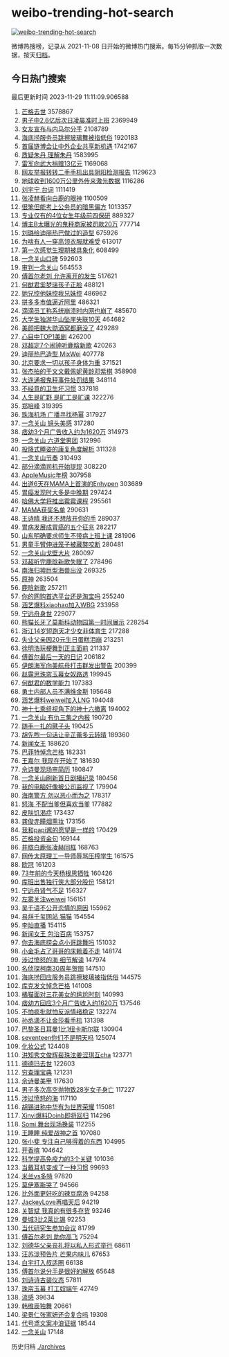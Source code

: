 # weibo-trending-hot-search

[![weibo-trending-hot-search](https://github.com/ameizi/weibo-trending-hot-search/actions/workflows/ci.yml/badge.svg)](https://github.com/ameizi/weibo-trending-hot-search/actions/workflows/ci.yml)

微博热搜榜，记录从 2021-11-08 日开始的微博热门搜索。每15分钟抓取一次数据，按天[归档](./archives)。

## 今日热门搜索

<!-- BEGIN --> 
最后更新时间 2023-11-29 11:11:09.906588 
1. [芒格去世](https://s.weibo.com/weibo?q=%23%E8%8A%92%E6%A0%BC%E5%8E%BB%E4%B8%96%23&t=31&band_rank=19&Refer=top) 3578867
1. [男子中2.6亿后次日凌晨准时上班](https://s.weibo.com/weibo?q=%23%E7%94%B7%E5%AD%90%E4%B8%AD2.6%E4%BA%BF%E5%90%8E%E6%AC%A1%E6%97%A5%E5%87%8C%E6%99%A8%E5%87%86%E6%97%B6%E4%B8%8A%E7%8F%AD%23&t=31&band_rank=17&Refer=top) 2369949
1. [女友宣布与内马尔分手](https://s.weibo.com/weibo?q=%23%E5%A5%B3%E5%8F%8B%E5%AE%A3%E5%B8%83%E4%B8%8E%E5%86%85%E9%A9%AC%E5%B0%94%E5%88%86%E6%89%8B%23&t=31&band_rank=2&Refer=top) 2108789
1. [海底捞服务员跳擦玻璃舞被指低俗](https://s.weibo.com/weibo?q=%23%E6%B5%B7%E5%BA%95%E6%8D%9E%E6%9C%8D%E5%8A%A1%E5%91%98%E8%B7%B3%E6%93%A6%E7%8E%BB%E7%92%83%E8%88%9E%E8%A2%AB%E6%8C%87%E4%BD%8E%E4%BF%97%23&t=31&band_rank=22&Refer=top) 1920183
1. [首届链博会让中外企业共享新机遇](https://s.weibo.com/weibo?q=%23%E9%A6%96%E5%B1%8A%E9%93%BE%E5%8D%9A%E4%BC%9A%E8%AE%A9%E4%B8%AD%E5%A4%96%E4%BC%81%E4%B8%9A%E5%85%B1%E4%BA%AB%E6%96%B0%E6%9C%BA%E9%81%87%23&t=31&band_rank=3&Refer=top) 1742167
1. [质疑朱丹 理解朱丹](https://s.weibo.com/weibo?q=%E8%B4%A8%E7%96%91%E6%9C%B1%E4%B8%B9%20%E7%90%86%E8%A7%A3%E6%9C%B1%E4%B8%B9&t=31&band_rank=1&Refer=top) 1583995
1. [雷军向武大捐赠13亿元](https://s.weibo.com/weibo?q=%23%E9%9B%B7%E5%86%9B%E5%90%91%E6%AD%A6%E5%A4%A7%E6%8D%90%E8%B5%A013%E4%BA%BF%E5%85%83%23&t=31&band_rank=4&Refer=top) 1169068
1. [网友举报转转二手手机出具阴阳检测报告](https://s.weibo.com/weibo?q=%23%E7%BD%91%E5%8F%8B%E4%B8%BE%E6%8A%A5%E8%BD%AC%E8%BD%AC%E4%BA%8C%E6%89%8B%E6%89%8B%E6%9C%BA%E5%87%BA%E5%85%B7%E9%98%B4%E9%98%B3%E6%A3%80%E6%B5%8B%E6%8A%A5%E5%91%8A%23&t=31&band_rank=20&Refer=top) 1129623
1. [地球收到1600万公里外传来激光数据](https://s.weibo.com/weibo?q=%23%E5%9C%B0%E7%90%83%E6%94%B6%E5%88%B01600%E4%B8%87%E5%85%AC%E9%87%8C%E5%A4%96%E4%BC%A0%E6%9D%A5%E6%BF%80%E5%85%89%E6%95%B0%E6%8D%AE%23&t=31&band_rank=12&Refer=top) 1116286
1. [刘宇宁 台词](https://s.weibo.com/weibo?q=%E5%88%98%E5%AE%87%E5%AE%81%20%E5%8F%B0%E8%AF%8D&t=31&band_rank=2&Refer=top) 1111419
1. [张凌赫看向白鹿的眼神](https://s.weibo.com/weibo?q=%E5%BC%A0%E5%87%8C%E8%B5%AB%E7%9C%8B%E5%90%91%E7%99%BD%E9%B9%BF%E7%9A%84%E7%9C%BC%E7%A5%9E&t=31&band_rank=44&Refer=top) 1100509
1. [很笨但能考上公务员的暗黑偏方](https://s.weibo.com/weibo?q=%E5%BE%88%E7%AC%A8%E4%BD%86%E8%83%BD%E8%80%83%E4%B8%8A%E5%85%AC%E5%8A%A1%E5%91%98%E7%9A%84%E6%9A%97%E9%BB%91%E5%81%8F%E6%96%B9&t=31&band_rank=4&Refer=top) 1013357
1. [专业仅有的4位女生年级前四保研](https://s.weibo.com/weibo?q=%23%E4%B8%93%E4%B8%9A%E4%BB%85%E6%9C%89%E7%9A%844%E4%BD%8D%E5%A5%B3%E7%94%9F%E5%B9%B4%E7%BA%A7%E5%89%8D%E5%9B%9B%E4%BF%9D%E7%A0%94%23&t=31&band_rank=20&Refer=top) 889327
1. [博主B太曝光的鬼秤商家被罚款20万](https://s.weibo.com/weibo?q=%23%E5%8D%9A%E4%B8%BBB%E5%A4%AA%E6%9B%9D%E5%85%89%E7%9A%84%E9%AC%BC%E7%A7%A4%E5%95%86%E5%AE%B6%E8%A2%AB%E7%BD%9A%E6%AC%BE20%E4%B8%87%23&t=31&band_rank=24&Refer=top) 777714
1. [刘璐给迪丽热巴做过的造型](https://s.weibo.com/weibo?q=%23%E5%88%98%E7%92%90%E7%BB%99%E8%BF%AA%E4%B8%BD%E7%83%AD%E5%B7%B4%E5%81%9A%E8%BF%87%E7%9A%84%E9%80%A0%E5%9E%8B%23&t=31&band_rank=17&Refer=top) 675926
1. [为啥有人一穿高领衣服就难受](https://s.weibo.com/weibo?q=%23%E4%B8%BA%E5%95%A5%E6%9C%89%E4%BA%BA%E4%B8%80%E7%A9%BF%E9%AB%98%E9%A2%86%E8%A1%A3%E6%9C%8D%E5%B0%B1%E9%9A%BE%E5%8F%97%23&t=31&band_rank=27&Refer=top) 613017
1. [第一次感觉生理期被具象化](https://s.weibo.com/weibo?q=%23%E7%AC%AC%E4%B8%80%E6%AC%A1%E6%84%9F%E8%A7%89%E7%94%9F%E7%90%86%E6%9C%9F%E8%A2%AB%E5%85%B7%E8%B1%A1%E5%8C%96%23&t=31&band_rank=22&Refer=top) 608499
1. [一念关山口碑](https://s.weibo.com/weibo?q=%23%E4%B8%80%E5%BF%B5%E5%85%B3%E5%B1%B1%E5%8F%A3%E7%A2%91%23&t=31&band_rank=10&Refer=top) 592603
1. [审判一念关山](https://s.weibo.com/weibo?q=%23%E5%AE%A1%E5%88%A4%E4%B8%80%E5%BF%B5%E5%85%B3%E5%B1%B1%23&t=31&band_rank=5&Refer=top) 564553
1. [傅首尔老刘 允许离开的发生](https://s.weibo.com/weibo?q=%E5%82%85%E9%A6%96%E5%B0%94%E8%80%81%E5%88%98%20%E5%85%81%E8%AE%B8%E7%A6%BB%E5%BC%80%E7%9A%84%E5%8F%91%E7%94%9F&t=31&band_rank=9&Refer=top) 517621
1. [何猷君奚梦瑶孩子正脸](https://s.weibo.com/weibo?q=%23%E4%BD%95%E7%8C%B7%E5%90%9B%E5%A5%9A%E6%A2%A6%E7%91%B6%E5%AD%A9%E5%AD%90%E6%AD%A3%E8%84%B8%23&t=31&band_rank=6&Refer=top) 488121
1. [她兄控他妹控我兄妹控](https://s.weibo.com/weibo?q=%E5%A5%B9%E5%85%84%E6%8E%A7%E4%BB%96%E5%A6%B9%E6%8E%A7%E6%88%91%E5%85%84%E5%A6%B9%E6%8E%A7&t=31&band_rank=10&Refer=top) 486962
1. [拼多多市值逼近阿里](https://s.weibo.com/weibo?q=%23%E6%8B%BC%E5%A4%9A%E5%A4%9A%E5%B8%82%E5%80%BC%E9%80%BC%E8%BF%91%E9%98%BF%E9%87%8C%23&t=31&band_rank=23&Refer=top) 486321
1. [滴滴员工称系统崩溃时内网也崩了](https://s.weibo.com/weibo?q=%23%E6%BB%B4%E6%BB%B4%E5%91%98%E5%B7%A5%E7%A7%B0%E7%B3%BB%E7%BB%9F%E5%B4%A9%E6%BA%83%E6%97%B6%E5%86%85%E7%BD%91%E4%B9%9F%E5%B4%A9%E4%BA%86%23&t=31&band_rank=12&Refer=top) 485670
1. [大学生独游华山坠崖失联10天](https://s.weibo.com/weibo?q=%23%E5%A4%A7%E5%AD%A6%E7%94%9F%E7%8B%AC%E6%B8%B8%E5%8D%8E%E5%B1%B1%E5%9D%A0%E5%B4%96%E5%A4%B1%E8%81%9410%E5%A4%A9%23&t=31&band_rank=50&Refer=top) 464682
1. [美颜把魏大勋酒窝都磨没了](https://s.weibo.com/weibo?q=%23%E7%BE%8E%E9%A2%9C%E6%8A%8A%E9%AD%8F%E5%A4%A7%E5%8B%8B%E9%85%92%E7%AA%9D%E9%83%BD%E7%A3%A8%E6%B2%A1%E4%BA%86%23&t=31&band_rank=26&Refer=top) 429289
1. [心目中TOP1美剧](https://s.weibo.com/weibo?q=%E5%BF%83%E7%9B%AE%E4%B8%ADTOP1%E7%BE%8E%E5%89%A7&t=31&band_rank=13&Refer=top) 426200
1. [邓超定7个闹钟听鹿晗新歌](https://s.weibo.com/weibo?q=%23%E9%82%93%E8%B6%85%E5%AE%9A7%E4%B8%AA%E9%97%B9%E9%92%9F%E5%90%AC%E9%B9%BF%E6%99%97%E6%96%B0%E6%AD%8C%23&t=31&band_rank=7&Refer=top) 420263
1. [迪丽热巴造型 MixWei](https://s.weibo.com/weibo?q=%E8%BF%AA%E4%B8%BD%E7%83%AD%E5%B7%B4%E9%80%A0%E5%9E%8B%20MixWei&t=31&band_rank=14&Refer=top) 407778
1. [北京要求一切以孩子身体为重](https://s.weibo.com/weibo?q=%23%E5%8C%97%E4%BA%AC%E8%A6%81%E6%B1%82%E4%B8%80%E5%88%87%E4%BB%A5%E5%AD%A9%E5%AD%90%E8%BA%AB%E4%BD%93%E4%B8%BA%E9%87%8D%23&t=31&band_rank=8&Refer=top) 371521
1. [张杰拍的于文文戴佩妮黄龄邓紫棋](https://s.weibo.com/weibo?q=%23%E5%BC%A0%E6%9D%B0%E6%8B%8D%E7%9A%84%E4%BA%8E%E6%96%87%E6%96%87%E6%88%B4%E4%BD%A9%E5%A6%AE%E9%BB%84%E9%BE%84%E9%82%93%E7%B4%AB%E6%A3%8B%23&t=31&band_rank=16&Refer=top) 358908
1. [大连通报鬼秤事件处罚结果](https://s.weibo.com/weibo?q=%23%E5%A4%A7%E8%BF%9E%E9%80%9A%E6%8A%A5%E9%AC%BC%E7%A7%A4%E4%BA%8B%E4%BB%B6%E5%A4%84%E7%BD%9A%E7%BB%93%E6%9E%9C%23&t=31&band_rank=9&Refer=top) 348114
1. [不经意的卫生坏习惯](https://s.weibo.com/weibo?q=%E4%B8%8D%E7%BB%8F%E6%84%8F%E7%9A%84%E5%8D%AB%E7%94%9F%E5%9D%8F%E4%B9%A0%E6%83%AF&t=31&band_rank=33&Refer=top) 337818
1. [人生是旷野 是旷工是旷课](https://s.weibo.com/weibo?q=%E4%BA%BA%E7%94%9F%E6%98%AF%E6%97%B7%E9%87%8E%20%E6%98%AF%E6%97%B7%E5%B7%A5%E6%98%AF%E6%97%B7%E8%AF%BE&t=31&band_rank=15&Refer=top) 322276
1. [郑培峰](https://s.weibo.com/weibo?q=%E9%83%91%E5%9F%B9%E5%B3%B0&t=31&band_rank=10&Refer=top) 319395
1. [珠海机场 广播寻找杨幂](https://s.weibo.com/weibo?q=%E7%8F%A0%E6%B5%B7%E6%9C%BA%E5%9C%BA%20%E5%B9%BF%E6%92%AD%E5%AF%BB%E6%89%BE%E6%9D%A8%E5%B9%82&t=31&band_rank=11&Refer=top) 317927
1. [一念关山 镜头美感](https://s.weibo.com/weibo?q=%E4%B8%80%E5%BF%B5%E5%85%B3%E5%B1%B1%20%E9%95%9C%E5%A4%B4%E7%BE%8E%E6%84%9F&t=31&band_rank=12&Refer=top) 317280
1. [痞幼3个月广告收入约为1620万](https://s.weibo.com/weibo?q=%23%E7%97%9E%E5%B9%BC3%E4%B8%AA%E6%9C%88%E5%B9%BF%E5%91%8A%E6%94%B6%E5%85%A5%E7%BA%A6%E4%B8%BA1620%E4%B8%87%23&t=31&band_rank=13&Refer=top) 314973
1. [一念关山 六道堂男团](https://s.weibo.com/weibo?q=%E4%B8%80%E5%BF%B5%E5%85%B3%E5%B1%B1%20%E5%85%AD%E9%81%93%E5%A0%82%E7%94%B7%E5%9B%A2&t=31&band_rank=14&Refer=top) 312996
1. [投降式睡姿的康复角度解析](https://s.weibo.com/weibo?q=%E6%8A%95%E9%99%8D%E5%BC%8F%E7%9D%A1%E5%A7%BF%E7%9A%84%E5%BA%B7%E5%A4%8D%E8%A7%92%E5%BA%A6%E8%A7%A3%E6%9E%90&t=31&band_rank=15&Refer=top) 311328
1. [一念关山节奏](https://s.weibo.com/weibo?q=%E4%B8%80%E5%BF%B5%E5%85%B3%E5%B1%B1%E8%8A%82%E5%A5%8F&t=31&band_rank=16&Refer=top) 310493
1. [部分滴滴司机开始提现](https://s.weibo.com/weibo?q=%23%E9%83%A8%E5%88%86%E6%BB%B4%E6%BB%B4%E5%8F%B8%E6%9C%BA%E5%BC%80%E5%A7%8B%E6%8F%90%E7%8E%B0%23&t=31&band_rank=17&Refer=top) 308220
1. [AppleMusic年榜](https://s.weibo.com/weibo?q=AppleMusic%E5%B9%B4%E6%A6%9C&t=31&band_rank=19&Refer=top) 307958
1. [出道6天在MAMA上首演的Enhypen](https://s.weibo.com/weibo?q=%E5%87%BA%E9%81%936%E5%A4%A9%E5%9C%A8MAMA%E4%B8%8A%E9%A6%96%E6%BC%94%E7%9A%84Enhypen&t=31&band_rank=18&Refer=top) 303689
1. [胃癌发现时大多是中晚期](https://s.weibo.com/weibo?q=%23%E8%83%83%E7%99%8C%E5%8F%91%E7%8E%B0%E6%97%B6%E5%A4%A7%E5%A4%9A%E6%98%AF%E4%B8%AD%E6%99%9A%E6%9C%9F%23&t=31&band_rank=21&Refer=top) 297424
1. [哈佛大学将推出霉霉课程](https://s.weibo.com/weibo?q=%E5%93%88%E4%BD%9B%E5%A4%A7%E5%AD%A6%E5%B0%86%E6%8E%A8%E5%87%BA%E9%9C%89%E9%9C%89%E8%AF%BE%E7%A8%8B&t=31&band_rank=48&Refer=top) 295561
1. [MAMA获奖名单](https://s.weibo.com/weibo?q=MAMA%E8%8E%B7%E5%A5%96%E5%90%8D%E5%8D%95&t=31&band_rank=18&Refer=top) 290631
1. [王诗晴 我还不想放开你的手](https://s.weibo.com/weibo?q=%E7%8E%8B%E8%AF%97%E6%99%B4%20%E6%88%91%E8%BF%98%E4%B8%8D%E6%83%B3%E6%94%BE%E5%BC%80%E4%BD%A0%E7%9A%84%E6%89%8B&t=31&band_rank=22&Refer=top) 289037
1. [胃病发展成胃癌的五个征兆](https://s.weibo.com/weibo?q=%23%E8%83%83%E7%97%85%E5%8F%91%E5%B1%95%E6%88%90%E8%83%83%E7%99%8C%E7%9A%84%E4%BA%94%E4%B8%AA%E5%BE%81%E5%85%86%23&t=31&band_rank=19&Refer=top) 282217
1. [山东明确要求师生不带病上班上课](https://s.weibo.com/weibo?q=%23%E5%B1%B1%E4%B8%9C%E6%98%8E%E7%A1%AE%E8%A6%81%E6%B1%82%E5%B8%88%E7%94%9F%E4%B8%8D%E5%B8%A6%E7%97%85%E4%B8%8A%E7%8F%AD%E4%B8%8A%E8%AF%BE%23&t=31&band_rank=43&Refer=top) 281906
1. [男童手臂伸进笼子被藏獒咬断](https://s.weibo.com/weibo?q=%23%E7%94%B7%E7%AB%A5%E6%89%8B%E8%87%82%E4%BC%B8%E8%BF%9B%E7%AC%BC%E5%AD%90%E8%A2%AB%E8%97%8F%E7%8D%92%E5%92%AC%E6%96%AD%23&t=31&band_rank=24&Refer=top) 280481
1. [一念关山戈壁大片](https://s.weibo.com/weibo?q=%E4%B8%80%E5%BF%B5%E5%85%B3%E5%B1%B1%E6%88%88%E5%A3%81%E5%A4%A7%E7%89%87&t=31&band_rank=23&Refer=top) 280097
1. [邓超听完鹿晗新歌失眠了](https://s.weibo.com/weibo?q=%23%E9%82%93%E8%B6%85%E5%90%AC%E5%AE%8C%E9%B9%BF%E6%99%97%E6%96%B0%E6%AD%8C%E5%A4%B1%E7%9C%A0%E4%BA%86%23&t=31&band_rank=19&Refer=top) 278496
1. [南海归墟巨型海兽出没](https://s.weibo.com/weibo?q=%23%E5%8D%97%E6%B5%B7%E5%BD%92%E5%A2%9F%E5%B7%A8%E5%9E%8B%E6%B5%B7%E5%85%BD%E5%87%BA%E6%B2%A1%23&t=31&band_rank=23&Refer=top) 269325
1. [原神](https://s.weibo.com/weibo?q=%E5%8E%9F%E7%A5%9E&t=31&band_rank=12&Refer=top) 263504
1. [鹿晗新歌](https://s.weibo.com/weibo?q=%E9%B9%BF%E6%99%97%E6%96%B0%E6%AD%8C&t=31&band_rank=13&Refer=top) 257211
1. [你的网购首选平台还是淘宝吗](https://s.weibo.com/weibo?q=%23%E4%BD%A0%E7%9A%84%E7%BD%91%E8%B4%AD%E9%A6%96%E9%80%89%E5%B9%B3%E5%8F%B0%E8%BF%98%E6%98%AF%E6%B7%98%E5%AE%9D%E5%90%97%23&t=31&band_rank=25&Refer=top) 255240
1. [涵艺爆料xiaohao加入WBG](https://s.weibo.com/weibo?q=%23%E6%B6%B5%E8%89%BA%E7%88%86%E6%96%99xiaohao%E5%8A%A0%E5%85%A5WBG%23&t=31&band_rank=31&Refer=top) 233958
1. [宁远舟身世](https://s.weibo.com/weibo?q=%23%E5%AE%81%E8%BF%9C%E8%88%9F%E8%BA%AB%E4%B8%96%23&t=31&band_rank=27&Refer=top) 229077
1. [熊猫长牙了莫斯科动物园第一时间展示](https://s.weibo.com/weibo?q=%23%E7%86%8A%E7%8C%AB%E9%95%BF%E7%89%99%E4%BA%86%E8%8E%AB%E6%96%AF%E7%A7%91%E5%8A%A8%E7%89%A9%E5%9B%AD%E7%AC%AC%E4%B8%80%E6%97%B6%E9%97%B4%E5%B1%95%E7%A4%BA%23&t=31&band_rank=48&Refer=top) 228254
1. [浙江14岁短跑天才少女非体育生](https://s.weibo.com/weibo?q=%23%E6%B5%99%E6%B1%9F14%E5%B2%81%E7%9F%AD%E8%B7%91%E5%A4%A9%E6%89%8D%E5%B0%91%E5%A5%B3%E9%9D%9E%E4%BD%93%E8%82%B2%E7%94%9F%23&t=31&band_rank=29&Refer=top) 217288
1. [失业父亲因20元生日蛋糕泪崩](https://s.weibo.com/weibo?q=%23%E5%A4%B1%E4%B8%9A%E7%88%B6%E4%BA%B2%E5%9B%A020%E5%85%83%E7%94%9F%E6%97%A5%E8%9B%8B%E7%B3%95%E6%B3%AA%E5%B4%A9%23&t=31&band_rank=20&Refer=top) 213251
1. [徐明浩玩梗舞到正主面前](https://s.weibo.com/weibo?q=%23%E5%BE%90%E6%98%8E%E6%B5%A9%E7%8E%A9%E6%A2%97%E8%88%9E%E5%88%B0%E6%AD%A3%E4%B8%BB%E9%9D%A2%E5%89%8D%23&t=31&band_rank=25&Refer=top) 211337
1. [傅首尔最后一天的日记](https://s.weibo.com/weibo?q=%23%E5%82%85%E9%A6%96%E5%B0%94%E6%9C%80%E5%90%8E%E4%B8%80%E5%A4%A9%E7%9A%84%E6%97%A5%E8%AE%B0%23&t=31&band_rank=26&Refer=top) 206182
1. [伊朗海军向美航母打击群发出警告](https://s.weibo.com/weibo?q=%23%E4%BC%8A%E6%9C%97%E6%B5%B7%E5%86%9B%E5%90%91%E7%BE%8E%E8%88%AA%E6%AF%8D%E6%89%93%E5%87%BB%E7%BE%A4%E5%8F%91%E5%87%BA%E8%AD%A6%E5%91%8A%23&t=31&band_rank=31&Refer=top) 200399
1. [赵露思珠帘玉幕女奴路透](https://s.weibo.com/weibo?q=%23%E8%B5%B5%E9%9C%B2%E6%80%9D%E7%8F%A0%E5%B8%98%E7%8E%89%E5%B9%95%E5%A5%B3%E5%A5%B4%E8%B7%AF%E9%80%8F%23&t=31&band_rank=32&Refer=top) 199945
1. [何猷君的数学能力](https://s.weibo.com/weibo?q=%E4%BD%95%E7%8C%B7%E5%90%9B%E7%9A%84%E6%95%B0%E5%AD%A6%E8%83%BD%E5%8A%9B&t=31&band_rank=21&Refer=top) 197383
1. [勇士内部人员不满维金斯](https://s.weibo.com/weibo?q=%23%E5%8B%87%E5%A3%AB%E5%86%85%E9%83%A8%E4%BA%BA%E5%91%98%E4%B8%8D%E6%BB%A1%E7%BB%B4%E9%87%91%E6%96%AF%23&t=31&band_rank=28&Refer=top) 195648
1. [涵艺爆料weiwei加入LNG](https://s.weibo.com/weibo?q=%23%E6%B6%B5%E8%89%BA%E7%88%86%E6%96%99weiwei%E5%8A%A0%E5%85%A5LNG%23&t=31&band_rank=32&Refer=top) 194048
1. [神十七乘组视角下的神十六撤离](https://s.weibo.com/weibo?q=%23%E7%A5%9E%E5%8D%81%E4%B8%83%E4%B9%98%E7%BB%84%E8%A7%86%E8%A7%92%E4%B8%8B%E7%9A%84%E7%A5%9E%E5%8D%81%E5%85%AD%E6%92%A4%E7%A6%BB%23&t=31&band_rank=35&Refer=top) 194002
1. [一念关山 有仇三集之内报](https://s.weibo.com/weibo?q=%E4%B8%80%E5%BF%B5%E5%85%B3%E5%B1%B1%20%E6%9C%89%E4%BB%87%E4%B8%89%E9%9B%86%E4%B9%8B%E5%86%85%E6%8A%A5&t=31&band_rank=37&Refer=top) 190720
1. [随手一扎的毽子头](https://s.weibo.com/weibo?q=%E9%9A%8F%E6%89%8B%E4%B8%80%E6%89%8E%E7%9A%84%E6%AF%BD%E5%AD%90%E5%A4%B4&t=31&band_rank=41&Refer=top) 190425
1. [胡先煦一句话让辛芷蕾多云转晴](https://s.weibo.com/weibo?q=%23%E8%83%A1%E5%85%88%E7%85%A6%E4%B8%80%E5%8F%A5%E8%AF%9D%E8%AE%A9%E8%BE%9B%E8%8A%B7%E8%95%BE%E5%A4%9A%E4%BA%91%E8%BD%AC%E6%99%B4%23&t=31&band_rank=45&Refer=top) 189360
1. [新闻女王](https://s.weibo.com/weibo?q=%E6%96%B0%E9%97%BB%E5%A5%B3%E7%8E%8B&t=31&band_rank=22&Refer=top) 188620
1. [巴菲特悼念芒格](https://s.weibo.com/weibo?q=%23%E5%B7%B4%E8%8F%B2%E7%89%B9%E6%82%BC%E5%BF%B5%E8%8A%92%E6%A0%BC%23&t=31&band_rank=31&Refer=top) 182331
1. [王嘉尔 我现在开始了](https://s.weibo.com/weibo?q=%E7%8E%8B%E5%98%89%E5%B0%94%20%E6%88%91%E7%8E%B0%E5%9C%A8%E5%BC%80%E5%A7%8B%E4%BA%86&t=31&band_rank=35&Refer=top) 181630
1. [佘诗曼现场审简历](https://s.weibo.com/weibo?q=%23%E4%BD%98%E8%AF%97%E6%9B%BC%E7%8E%B0%E5%9C%BA%E5%AE%A1%E7%AE%80%E5%8E%86%23&t=31&band_rank=32&Refer=top) 180847
1. [一念关山刷新首日剧播纪录](https://s.weibo.com/weibo?q=%E4%B8%80%E5%BF%B5%E5%85%B3%E5%B1%B1%E5%88%B7%E6%96%B0%E9%A6%96%E6%97%A5%E5%89%A7%E6%92%AD%E7%BA%AA%E5%BD%95&t=31&band_rank=33&Refer=top) 180456
1. [我的电脑好像被公司监视了](https://s.weibo.com/weibo?q=%23%E6%88%91%E7%9A%84%E7%94%B5%E8%84%91%E5%A5%BD%E5%83%8F%E8%A2%AB%E5%85%AC%E5%8F%B8%E7%9B%91%E8%A7%86%E4%BA%86%23&t=31&band_rank=33&Refer=top) 179904
1. [海南警方 勿以恶小而为之](https://s.weibo.com/weibo?q=%E6%B5%B7%E5%8D%97%E8%AD%A6%E6%96%B9%20%E5%8B%BF%E4%BB%A5%E6%81%B6%E5%B0%8F%E8%80%8C%E4%B8%BA%E4%B9%8B&t=31&band_rank=23&Refer=top) 178317
1. [怒海 不配当爹但喜欢当爹](https://s.weibo.com/weibo?q=%E6%80%92%E6%B5%B7%20%E4%B8%8D%E9%85%8D%E5%BD%93%E7%88%B9%E4%BD%86%E5%96%9C%E6%AC%A2%E5%BD%93%E7%88%B9&t=31&band_rank=31&Refer=top) 177882
1. [皮肤饥渴症](https://s.weibo.com/weibo?q=%23%E7%9A%AE%E8%82%A4%E9%A5%A5%E6%B8%B4%E7%97%87%23&t=31&band_rank=24&Refer=top) 173437
1. [龚俊赤瞳烟熏妆](https://s.weibo.com/weibo?q=%23%E9%BE%9A%E4%BF%8A%E8%B5%A4%E7%9E%B3%E7%83%9F%E7%86%8F%E5%A6%86%23&t=31&band_rank=33&Refer=top) 173156
1. [我和papi酱的愿望是一样的](https://s.weibo.com/weibo?q=%E6%88%91%E5%92%8Cpapi%E9%85%B1%E7%9A%84%E6%84%BF%E6%9C%9B%E6%98%AF%E4%B8%80%E6%A0%B7%E7%9A%84&t=31&band_rank=31&Refer=top) 170429
1. [芒格投资金句](https://s.weibo.com/weibo?q=%23%E8%8A%92%E6%A0%BC%E6%8A%95%E8%B5%84%E9%87%91%E5%8F%A5%23&t=31&band_rank=24&Refer=top) 169144
1. [井胧白鹿张凌赫同框](https://s.weibo.com/weibo?q=%23%E4%BA%95%E8%83%A7%E7%99%BD%E9%B9%BF%E5%BC%A0%E5%87%8C%E8%B5%AB%E5%90%8C%E6%A1%86%23&t=31&band_rank=32&Refer=top) 168763
1. [网传太原理工一导师辱骂压榨学生](https://s.weibo.com/weibo?q=%23%E7%BD%91%E4%BC%A0%E5%A4%AA%E5%8E%9F%E7%90%86%E5%B7%A5%E4%B8%80%E5%AF%BC%E5%B8%88%E8%BE%B1%E9%AA%82%E5%8E%8B%E6%A6%A8%E5%AD%A6%E7%94%9F%23&t=31&band_rank=25&Refer=top) 161575
1. [欧冠](https://s.weibo.com/weibo?q=%E6%AC%A7%E5%86%A0&t=31&band_rank=20&Refer=top) 161203
1. [73年前的今天杨根思牺牲](https://s.weibo.com/weibo?q=%2373%E5%B9%B4%E5%89%8D%E7%9A%84%E4%BB%8A%E5%A4%A9%E6%9D%A8%E6%A0%B9%E6%80%9D%E7%89%BA%E7%89%B2%23&t=31&band_rank=46&Refer=top) 160426
1. [库班出售独行侠大部分股份](https://s.weibo.com/weibo?q=%23%E5%BA%93%E7%8F%AD%E5%87%BA%E5%94%AE%E7%8B%AC%E8%A1%8C%E4%BE%A0%E5%A4%A7%E9%83%A8%E5%88%86%E8%82%A1%E4%BB%BD%23&t=31&band_rank=36&Refer=top) 158121
1. [宁远舟肾气不足](https://s.weibo.com/weibo?q=%23%E5%AE%81%E8%BF%9C%E8%88%9F%E8%82%BE%E6%B0%94%E4%B8%8D%E8%B6%B3%23&t=31&band_rank=37&Refer=top) 156327
1. [左雾关注weiwei](https://s.weibo.com/weibo?q=%23%E5%B7%A6%E9%9B%BE%E5%85%B3%E6%B3%A8weiwei%23&t=31&band_rank=34&Refer=top) 156151
1. [吴千语不公开恋情的原因](https://s.weibo.com/weibo?q=%E5%90%B4%E5%8D%83%E8%AF%AD%E4%B8%8D%E5%85%AC%E5%BC%80%E6%81%8B%E6%83%85%E7%9A%84%E5%8E%9F%E5%9B%A0&t=31&band_rank=26&Refer=top) 155962
1. [易烊千玺网站 猫猫](https://s.weibo.com/weibo?q=%E6%98%93%E7%83%8A%E5%8D%83%E7%8E%BA%E7%BD%91%E7%AB%99%20%E7%8C%AB%E7%8C%AB&t=31&band_rank=27&Refer=top) 154554
1. [李灿直播](https://s.weibo.com/weibo?q=%E6%9D%8E%E7%81%BF%E7%9B%B4%E6%92%AD&t=31&band_rank=44&Refer=top) 154115
1. [新闻女王 包治百病](https://s.weibo.com/weibo?q=%E6%96%B0%E9%97%BB%E5%A5%B3%E7%8E%8B%20%E5%8C%85%E6%B2%BB%E7%99%BE%E7%97%85&t=31&band_rank=28&Refer=top) 153757
1. [你去海底捞会点小哥跳舞吗](https://s.weibo.com/weibo?q=%23%E4%BD%A0%E5%8E%BB%E6%B5%B7%E5%BA%95%E6%8D%9E%E4%BC%9A%E7%82%B9%E5%B0%8F%E5%93%A5%E8%B7%B3%E8%88%9E%E5%90%97%23&t=31&band_rank=38&Refer=top) 151032
1. [小金毛占了哥哥的床赖着不走](https://s.weibo.com/weibo?q=%E5%B0%8F%E9%87%91%E6%AF%9B%E5%8D%A0%E4%BA%86%E5%93%A5%E5%93%A5%E7%9A%84%E5%BA%8A%E8%B5%96%E7%9D%80%E4%B8%8D%E8%B5%B0&t=31&band_rank=46&Refer=top) 148174
1. [涉过愤怒的海 细节解读](https://s.weibo.com/weibo?q=%E6%B6%89%E8%BF%87%E6%84%A4%E6%80%92%E7%9A%84%E6%B5%B7%20%E7%BB%86%E8%8A%82%E8%A7%A3%E8%AF%BB&t=31&band_rank=35&Refer=top) 147974
1. [名侦探柯南30周年贺图](https://s.weibo.com/weibo?q=%23%E5%90%8D%E4%BE%A6%E6%8E%A2%E6%9F%AF%E5%8D%9730%E5%91%A8%E5%B9%B4%E8%B4%BA%E5%9B%BE%23&t=31&band_rank=40&Refer=top) 147510
1. [海底捞回应服务员跳擦玻璃被指低俗](https://s.weibo.com/weibo?q=%23%E6%B5%B7%E5%BA%95%E6%8D%9E%E5%9B%9E%E5%BA%94%E6%9C%8D%E5%8A%A1%E5%91%98%E8%B7%B3%E6%93%A6%E7%8E%BB%E7%92%83%E8%A2%AB%E6%8C%87%E4%BD%8E%E4%BF%97%23&t=31&band_rank=50&Refer=top) 144575
1. [库克发文悼念芒格](https://s.weibo.com/weibo?q=%23%E5%BA%93%E5%85%8B%E5%8F%91%E6%96%87%E6%82%BC%E5%BF%B5%E8%8A%92%E6%A0%BC%23&t=31&band_rank=39&Refer=top) 141008
1. [橘猫面对三花美女的尴尬时刻](https://s.weibo.com/weibo?q=%23%E6%A9%98%E7%8C%AB%E9%9D%A2%E5%AF%B9%E4%B8%89%E8%8A%B1%E7%BE%8E%E5%A5%B3%E7%9A%84%E5%B0%B4%E5%B0%AC%E6%97%B6%E5%88%BB%23&t=31&band_rank=41&Refer=top) 140993
1. [痞幼方回应3个月广告收入约1620万](https://s.weibo.com/weibo?q=%23%E7%97%9E%E5%B9%BC%E6%96%B9%E5%9B%9E%E5%BA%943%E4%B8%AA%E6%9C%88%E5%B9%BF%E5%91%8A%E6%94%B6%E5%85%A5%E7%BA%A61620%E4%B8%87%23&t=31&band_rank=30&Refer=top) 137546
1. [不怕疯批就怕反派情绪稳定](https://s.weibo.com/weibo?q=%23%E4%B8%8D%E6%80%95%E7%96%AF%E6%89%B9%E5%B0%B1%E6%80%95%E5%8F%8D%E6%B4%BE%E6%83%85%E7%BB%AA%E7%A8%B3%E5%AE%9A%23&t=31&band_rank=43&Refer=top) 132274
1. [孙丞潇不让金莎看手机](https://s.weibo.com/weibo?q=%E5%AD%99%E4%B8%9E%E6%BD%87%E4%B8%8D%E8%AE%A9%E9%87%91%E8%8E%8E%E7%9C%8B%E6%89%8B%E6%9C%BA&t=31&band_rank=32&Refer=top) 131398
1. [巴黎圣日耳曼1比1纽卡斯尔联](https://s.weibo.com/weibo?q=%23%E5%B7%B4%E9%BB%8E%E5%9C%A3%E6%97%A5%E8%80%B3%E6%9B%BC1%E6%AF%941%E7%BA%BD%E5%8D%A1%E6%96%AF%E5%B0%94%E8%81%94%23&t=31&band_rank=50&Refer=top) 130904
1. [seventeen你们不是明天吗](https://s.weibo.com/weibo?q=seventeen%E4%BD%A0%E4%BB%AC%E4%B8%8D%E6%98%AF%E6%98%8E%E5%A4%A9%E5%90%97&t=31&band_rank=34&Refer=top) 125074
1. [化妆公式](https://s.weibo.com/weibo?q=%E5%8C%96%E5%A6%86%E5%85%AC%E5%BC%8F&t=31&band_rank=35&Refer=top) 124408
1. [洪知秀文俊辉裴珠泫姜涩琪互cha](https://s.weibo.com/weibo?q=%E6%B4%AA%E7%9F%A5%E7%A7%80%E6%96%87%E4%BF%8A%E8%BE%89%E8%A3%B4%E7%8F%A0%E6%B3%AB%E5%A7%9C%E6%B6%A9%E7%90%AA%E4%BA%92cha&t=31&band_rank=36&Refer=top) 123771
1. [德德玛去世](https://s.weibo.com/weibo?q=%23%E5%BE%B7%E5%BE%B7%E7%8E%9B%E5%8E%BB%E4%B8%96%23&t=31&band_rank=37&Refer=top) 122603
1. [穷查理宝典](https://s.weibo.com/weibo?q=%E7%A9%B7%E6%9F%A5%E7%90%86%E5%AE%9D%E5%85%B8&t=31&band_rank=50&Refer=top) 121231
1. [佘诗曼美甲](https://s.weibo.com/weibo?q=%E4%BD%98%E8%AF%97%E6%9B%BC%E7%BE%8E%E7%94%B2&t=31&band_rank=38&Refer=top) 117630
1. [男子多次高空抛物致28岁女子身亡](https://s.weibo.com/weibo?q=%23%E7%94%B7%E5%AD%90%E5%A4%9A%E6%AC%A1%E9%AB%98%E7%A9%BA%E6%8A%9B%E7%89%A9%E8%87%B428%E5%B2%81%E5%A5%B3%E5%AD%90%E8%BA%AB%E4%BA%A1%23&t=31&band_rank=39&Refer=top) 117227
1. [涉过愤怒的海](https://s.weibo.com/weibo?q=%E6%B6%89%E8%BF%87%E6%84%A4%E6%80%92%E7%9A%84%E6%B5%B7&t=31&band_rank=42&Refer=top) 117110
1. [胡锡进称中华有为世界荣耀](https://s.weibo.com/weibo?q=%23%E8%83%A1%E9%94%A1%E8%BF%9B%E7%A7%B0%E4%B8%AD%E5%8D%8E%E6%9C%89%E4%B8%BA%E4%B8%96%E7%95%8C%E8%8D%A3%E8%80%80%23&t=31&band_rank=40&Refer=top) 115081
1. [Xinyi爆料Doinb即将回归](https://s.weibo.com/weibo?q=%23Xinyi%E7%88%86%E6%96%99Doinb%E5%8D%B3%E5%B0%86%E5%9B%9E%E5%BD%92%23&t=31&band_rank=41&Refer=top) 114296
1. [Somi 舞台现场换装](https://s.weibo.com/weibo?q=Somi%20%E8%88%9E%E5%8F%B0%E7%8E%B0%E5%9C%BA%E6%8D%A2%E8%A3%85&t=31&band_rank=43&Refer=top) 112255
1. [王睡睡 纯爱战神之首](https://s.weibo.com/weibo?q=%E7%8E%8B%E7%9D%A1%E7%9D%A1%20%E7%BA%AF%E7%88%B1%E6%88%98%E7%A5%9E%E4%B9%8B%E9%A6%96&t=31&band_rank=44&Refer=top) 107080
1. [张小斐 专注自己够得着的东西](https://s.weibo.com/weibo?q=%E5%BC%A0%E5%B0%8F%E6%96%90%20%E4%B8%93%E6%B3%A8%E8%87%AA%E5%B7%B1%E5%A4%9F%E5%BE%97%E7%9D%80%E7%9A%84%E4%B8%9C%E8%A5%BF&t=31&band_rank=45&Refer=top) 104995
1. [开香槟](https://s.weibo.com/weibo?q=%E5%BC%80%E9%A6%99%E6%A7%9F&t=31&band_rank=46&Refer=top) 104642
1. [科学提高免疫力的3个关键](https://s.weibo.com/weibo?q=%23%E7%A7%91%E5%AD%A6%E6%8F%90%E9%AB%98%E5%85%8D%E7%96%AB%E5%8A%9B%E7%9A%843%E4%B8%AA%E5%85%B3%E9%94%AE%23&t=31&band_rank=39&Refer=top) 101036
1. [当戴耳机变成了一种习惯](https://s.weibo.com/weibo?q=%23%E5%BD%93%E6%88%B4%E8%80%B3%E6%9C%BA%E5%8F%98%E6%88%90%E4%BA%86%E4%B8%80%E7%A7%8D%E4%B9%A0%E6%83%AF%23&t=31&band_rank=47&Refer=top) 99693
1. [米兰vs多特](https://s.weibo.com/weibo?q=%23%E7%B1%B3%E5%85%B0vs%E5%A4%9A%E7%89%B9%23&t=31&band_rank=32&Refer=top) 97820
1. [莫伊塞斯哭了](https://s.weibo.com/weibo?q=%23%E8%8E%AB%E4%BC%8A%E5%A1%9E%E6%96%AF%E5%93%AD%E4%BA%86%23&t=31&band_rank=48&Refer=top) 94566
1. [比外面更好吃的辣豆腐汤](https://s.weibo.com/weibo?q=%E6%AF%94%E5%A4%96%E9%9D%A2%E6%9B%B4%E5%A5%BD%E5%90%83%E7%9A%84%E8%BE%A3%E8%B1%86%E8%85%90%E6%B1%A4&t=31&band_rank=49&Refer=top) 94258
1. [JackeyLove再唱天后](https://s.weibo.com/weibo?q=%23JackeyLove%E5%86%8D%E5%94%B1%E5%A4%A9%E5%90%8E%23&t=31&band_rank=50&Refer=top) 94219
1. [关智斌 我真的有很多存货](https://s.weibo.com/weibo?q=%E5%85%B3%E6%99%BA%E6%96%8C%20%E6%88%91%E7%9C%9F%E7%9A%84%E6%9C%89%E5%BE%88%E5%A4%9A%E5%AD%98%E8%B4%A7&t=31&band_rank=43&Refer=top) 93246
1. [曼城3比2莱比锡](https://s.weibo.com/weibo?q=%23%E6%9B%BC%E5%9F%8E3%E6%AF%942%E8%8E%B1%E6%AF%94%E9%94%A1%23&t=31&band_rank=43&Refer=top) 92253
1. [当代研究生参加会议](https://s.weibo.com/weibo?q=%23%E5%BD%93%E4%BB%A3%E7%A0%94%E7%A9%B6%E7%94%9F%E5%8F%82%E5%8A%A0%E4%BC%9A%E8%AE%AE%23&t=31&band_rank=44&Refer=top) 81799
1. [傅首尔老刘 助你高飞](https://s.weibo.com/weibo?q=%E5%82%85%E9%A6%96%E5%B0%94%E8%80%81%E5%88%98%20%E5%8A%A9%E4%BD%A0%E9%AB%98%E9%A3%9E&t=31&band_rank=46&Refer=top) 75294
1. [刘德华父亲丧礼将以私人形式举行](https://s.weibo.com/weibo?q=%23%E5%88%98%E5%BE%B7%E5%8D%8E%E7%88%B6%E4%BA%B2%E4%B8%A7%E7%A4%BC%E5%B0%86%E4%BB%A5%E7%A7%81%E4%BA%BA%E5%BD%A2%E5%BC%8F%E4%B8%BE%E8%A1%8C%23&t=31&band_rank=15&Refer=top) 68611
1. [汪苏泷预告片 芒果内味儿](https://s.weibo.com/weibo?q=%E6%B1%AA%E8%8B%8F%E6%B3%B7%E9%A2%84%E5%91%8A%E7%89%87%20%E8%8A%92%E6%9E%9C%E5%86%85%E5%91%B3%E5%84%BF&t=31&band_rank=42&Refer=top) 67653
1. [白宇打入叔适圈](https://s.weibo.com/weibo?q=%E7%99%BD%E5%AE%87%E6%89%93%E5%85%A5%E5%8F%94%E9%80%82%E5%9C%88&t=31&band_rank=31&Refer=top) 66138
1. [傅首尔说分手是很好的解放](https://s.weibo.com/weibo?q=%23%E5%82%85%E9%A6%96%E5%B0%94%E8%AF%B4%E5%88%86%E6%89%8B%E6%98%AF%E5%BE%88%E5%A5%BD%E7%9A%84%E8%A7%A3%E6%94%BE%23&t=31&band_rank=43&Refer=top) 65648
1. [刘诗诗古装仪态](https://s.weibo.com/weibo?q=%E5%88%98%E8%AF%97%E8%AF%97%E5%8F%A4%E8%A3%85%E4%BB%AA%E6%80%81&t=31&band_rank=32&Refer=top) 57811
1. [珠帘玉幕 打工奴端午](https://s.weibo.com/weibo?q=%E7%8F%A0%E5%B8%98%E7%8E%89%E5%B9%95%20%E6%89%93%E5%B7%A5%E5%A5%B4%E7%AB%AF%E5%8D%88&t=31&band_rank=49&Refer=top) 42749
1. [流感](https://s.weibo.com/weibo?q=%E6%B5%81%E6%84%9F&t=31&band_rank=41&Refer=top) 39634
1. [韩维辰独舞](https://s.weibo.com/weibo?q=%E9%9F%A9%E7%BB%B4%E8%BE%B0%E7%8B%AC%E8%88%9E&t=31&band_rank=32&Refer=top) 20661
1. [梁景仁张家妍还会复合吗](https://s.weibo.com/weibo?q=%23%E6%A2%81%E6%99%AF%E4%BB%81%E5%BC%A0%E5%AE%B6%E5%A6%8D%E8%BF%98%E4%BC%9A%E5%A4%8D%E5%90%88%E5%90%97%23&t=31&band_rank=42&Refer=top) 19308
1. [代号鸢文案冲浪证据](https://s.weibo.com/weibo?q=%E4%BB%A3%E5%8F%B7%E9%B8%A2%E6%96%87%E6%A1%88%E5%86%B2%E6%B5%AA%E8%AF%81%E6%8D%AE&t=31&band_rank=50&Refer=top) 18544
1. [一念关山](https://s.weibo.com/weibo?q=%E4%B8%80%E5%BF%B5%E5%85%B3%E5%B1%B1&t=31&band_rank=33&Refer=top) 17148
<!-- END -->

历史归档 [./archives](./archives)

